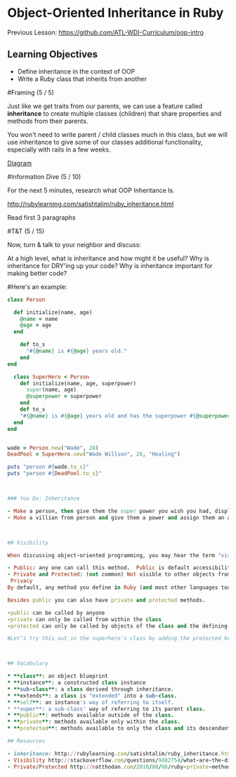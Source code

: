 #  Object-Oriented Inheritance in Ruby

Previous Lesson: https://github.com/ATL-WDI-Curriculum/oop-intro

## Learning Objectives
- Define inheritance in the context of OOP
- Write a Ruby class that inherits from another

#Framing (5 / 5)

Just like we get traits from our parents, we can use a feature called
**inheritance** to create multiple classes (children) that share properties and
methods from their parents.

You won't need to write parent / child classes much in this class, but we will
use inheritance to give some of our classes additional functionality, especially
with rails in a few weeks.

[Diagram](https://github.com/ATL-WDI-Curriculum/oop-inheritance/blob/master/200px-Calling_super_in_ruby.jpg)


#Information Dive (5 / 10)

For the next 5 minutes, research what OOP Inheritance Is.

http://rubylearning.com/satishtalim/ruby_inheritance.html

Read first 3 paragraphs

#T&T (5 / 15)

Now, turn & talk to your neighbor and discuss:

At a high level, what is inheritance and how might it be useful?
Why is inheritance for DRY'ing up your code?
Why is inheritance important for making better code?

#Here's an example:
```ruby
class Person

  def initialize(name, age)
    @name = name
    @age = age
  end

    def to_s
      "#{@name} is #{@age} years old."
    end
end

  class SuperHero < Person
    def initialize(name, age, superpower)
      super(name, age)
      @superpower = superpower
    end
    def to_s
    "#{@name} is #{@age} years old and has the superpower #{@superpower}"
  end
end


wade = Person.new("Wade", 28)
DeadPool = SuperHero.new("Wade Willson", 28, "Healing")

puts "person #{wade.to_s}"
puts "person #{DeadPool.to_s}"



### You Do: Inheritance

- Make a person, then give them the super power you wish you had, display your heros power.
- Make a villian from person and give them a power and assign them an arch nemesis(hero).



## Visibility

When discussing object-oriented programming, you may hear the term "visibility".  This refers to the availability, or scope, of a method. Who can call this method on the object?

- Public: any one can call this method.  Public is default accessibility level for class methods.
- Private and Protected: (not common) Not visible to other objects from other classes.  Control visibility to other instances of that Class, including descendants.
 Privacy
By default, any method you define in Ruby (and most other languages too) is public. This means that anything outside of the object can call any of the methods, with the exception of initialize which is always private and can only be called by new.

Besides public you can also have private and protected methods.

-public can be called by anyone
-private can only be called from within the class
-protected can only be called by objects of the class and the defining subclasses

#Let’s try this out in the superhero's class by adding the protected keyword before defining the methods we want to protect, in our case, secert identity.



## Vocabulary

* **class**: an object blueprint
* **instance**: a constructed class instance
* **sub-class**: a class derived through inheritance.
* **extends**: a class is "extended" into a sub-class.
* **self**: an instance's way of referring to itself.
* **super**: a sub-class' way of referring to its parent class.
* **public**: methods available outside of the class.
* **private**: methods available only within the class.
* **protected**: methods available to only the class and its descendants.

## Resources

- inheritance: http://rubylearning.com/satishtalim/ruby_inheritance.html
- Visibility http://stackoverflow.com/questions/9882754/what-are-the-differences-between-private-public-and-protected-methods
- Private/Protected http://matthodan.com/2010/08/08/ruby-private-methods-vs-protected-methods.html
